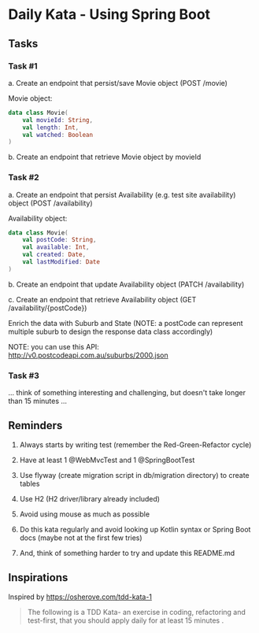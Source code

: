 # Daily Kata - Using Spring Boot

## Tasks
 
### Task #1

a. Create an endpoint that persist/save Movie object (POST /movie)

Movie object:
```kotlin
data class Movie(
    val movieId: String,
    val length: Int,
    val watched: Boolean
)
```

b. Create an endpoint that retrieve Movie object by movieId

### Task #2

a. Create an endpoint that persist Availability (e.g. test site availability) 
object (POST /availability)

Availability object:
```kotlin
data class Movie(
    val postCode: String,
    val available: Int,
    val created: Date,
    val lastModified: Date
)
```

b. Create an endpoint that update Availability object (PATCH /availability)

c. Create an endpoint that retrieve Availability object 
(GET /availability/{postCode})

Enrich the data with Suburb and State (NOTE: a postCode can represent multiple
suburb to design the response data class accordingly)

NOTE: you can use this API:
http://v0.postcodeapi.com.au/suburbs/2000.json

### Task #3

... think of something interesting and challenging, but doesn't take longer than 15 minutes ...


## Reminders

1. Always starts by writing test (remember the Red-Green-Refactor cycle)

2. Have at least 1 @WebMvcTest and 1 @SpringBootTest

3. Use flyway (create migration script in db/migration directory) to create tables

4. Use H2 (H2 driver/library already included)

5. Avoid using mouse as much as possible

6. Do this kata regularly and avoid looking up Kotlin syntax or Spring Boot docs
   (maybe not at the first few tries) 

7. And, think of something harder to try and update this README.md

## Inspirations

Inspired by https://osherove.com/tdd-kata-1

> The following is a TDD Kata- an exercise in coding, refactoring and test-first, that you should apply daily for at least 15 minutes .
